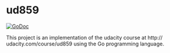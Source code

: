 # ud859

[![GoDoc](https://godoc.org/github.com/schorlet/ud859?status.svg)](https://godoc.org/github.com/schorlet/ud859)

This project is an implementation of the udacity course at http:/​/​udacity.com/​course/​ud859 using the Go programming language.
